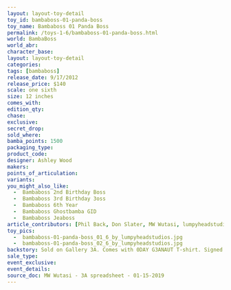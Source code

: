 ```yaml
---
layout: layout-toy-detail 
toy_id: bambaboss-01-panda-boss
toy_name: Bambaboss 01 Panda Boss
permalink: /toys-1-6/bambaboss-01-panda-boss.html
world: BambaBoss
world_abr:
character_base: 
layout: layout-toy-detail
categories: 
tags: [bambaboss]
release_date: 9/17/2012
release_price: $140 
scale: one sixth
size: 12 inches
comes_with: 
edition_qty: 
chase: 
exclusive: 
secret_drop: 
sold_where: 
bamba_points: 1500
packaging_type: 
product_code:
designer: Ashley Wood
makers: 
points_of_articulation: 
variants: 
you_might_also_like: 
  -  Bambaboss 2nd Birthday Boss
  -  Bambaboss 3rd Birthday 3oss
  -  Bambaboss 6th Year
  -  Bambaboss Ghostbamba GID
  -  Bambaboss Jeaboss
article_contributors: [Phil Back, Don Slater, MW Wutasi, lumpyheadstudios]
toy_pics: 
  -  bambaboss-01-panda-boss_01_6_by_lumpyheadstudios.jpg
  -  bambaboss-01-panda-boss_02_6_by_lumpyheadstudios.jpg
backstory: Sold on Gallery 3A. Comes with 0DAY G3ANAUT T-shirt. Signed Polaroid Chases.
sale_type: 
event_exclusive: 
event_details: 
source_doc: MW Wutasi - 3A spreadsheet - 01-15-2019
---
```

